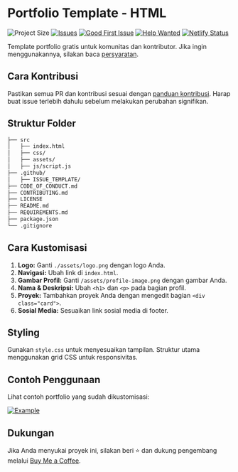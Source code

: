 # Portfolio Template - HTML

![Project Size](https://img.shields.io/github/repo-size/CommunityPro/portfolio-html?color=green&label=project%20size)
[![Issues](https://img.shields.io/github/issues-raw/Communitypro/portfolio-html?color=green)](https://github.com/CommunityPro/portfolio-html/issues?q=is%3Aopen+is%3Aissue)
[![Good First Issue](https://img.shields.io/github/labels/CommunityPro/portfolio-html/good%20first%20issue)](https://github.com/CommunityPro/portfolio-html/labels/good%20first%20issue)
[![Help Wanted](https://img.shields.io/github/labels/CommunityPro/portfolio-html/help%20wanted)](https://github.com/CommunityPro/portfolio-html/labels/help%20wanted)
[![Netlify Status](https://api.netlify.com/api/v1/badges/d831b80b-40d4-473a-b552-13055a16a6da/deploy-status)](https://app.netlify.com/sites/cpro-portfolio-html/deploys)

Template portfolio gratis untuk komunitas dan kontributor. Jika ingin menggunakannya, silakan baca [persyaratan](https://github.com/CommunityPro/portfolio-html/blob/main/REQUIREMENTS.md).

## Cara Kontribusi
Pastikan semua PR dan kontribusi sesuai dengan [panduan kontribusi](https://github.com/CommunityPro/portfolio-html/blob/main/CONTRIBUTING.md). Harap buat issue terlebih dahulu sebelum melakukan perubahan signifikan.

## Struktur Folder
```bash
├── src
│   ├── index.html
│   ├── css/
│   ├── assets/
│   ├── js/script.js
├── .github/
│   ├── ISSUE_TEMPLATE/
├── CODE_OF_CONDUCT.md
├── CONTRIBUTING.md
├── LICENSE
├── README.md
├── REQUIREMENTS.md
├── package.json
└── .gitignore
```

## Cara Kustomisasi
1. **Logo:** Ganti `./assets/logo.png` dengan logo Anda.
2. **Navigasi:** Ubah link di `index.html`.
3. **Gambar Profil:** Ganti `/assets/profile-image.png` dengan gambar Anda.
4. **Nama & Deskripsi:** Ubah `<h1>` dan `<p>` pada bagian profil.
5. **Proyek:** Tambahkan proyek Anda dengan mengedit bagian `<div class="card">`.
6. **Sosial Media:** Sesuaikan link sosial media di footer.

## Styling
Gunakan `style.css` untuk menyesuaikan tampilan. Struktur utama menggunakan grid CSS untuk responsivitas.

## Contoh Penggunaan
Lihat contoh portfolio yang sudah dikustomisasi:

[![Example](https://user-images.githubusercontent.com/62628408/150613011-b78a7f5a-0af1-4312-aab0-0022e7258693.png)](https://cpro-portfolio-html.netlify.app/)

## Dukungan
Jika Anda menyukai proyek ini, silakan beri ⭐ dan dukung pengembang melalui [Buy Me a Coffee](https://www.buymeacoffee.com/evavic44).
